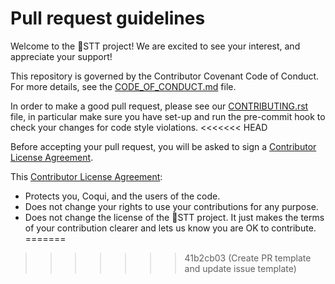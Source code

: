 # Pull request guidelines

Welcome to the 🐸STT project! We are excited to see your interest, and appreciate your support!

This repository is governed by the Contributor Covenant Code of Conduct. For more details, see the [CODE_OF_CONDUCT.md](CODE_OF_CONDUCT.md) file.

In order to make a good pull request, please see our [CONTRIBUTING.rst](CONTRIBUTING.rst) file, in particular make sure you have set-up and run the pre-commit hook to check your changes for code style violations.
<<<<<<< HEAD

Before accepting your pull request, you will be asked to sign a [Contributor License Agreement](https://cla-assistant.io/coqui-ai/STT).

This [Contributor License Agreement](https://cla-assistant.io/coqui-ai/STT):

- Protects you, Coqui, and the users of the code.
- Does not change your rights to use your contributions for any purpose.
- Does not change the license of the 🐸STT project. It just makes the terms of your contribution clearer and lets us know you are OK to contribute.
=======
>>>>>>> 41b2cb03 (Create PR template and update issue template)
